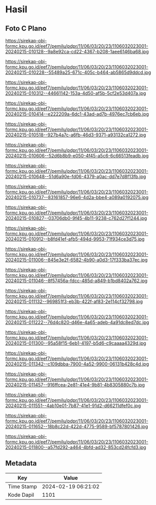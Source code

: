 # Hasil

## Foto C Plano

https://sirekap-obj-formc.kpu.go.id/eef7/pemilu/pdpr/11/06/03/20/23/1106032023001-20240215-010128--9a8e92ca-cd22-4367-b208-1aee6146ba68.jpg

https://sirekap-obj-formc.kpu.go.id/eef7/pemilu/pdpr/11/06/03/20/23/1106032023001-20240215-010228--55489a25-671c-405c-b464-ab5865d9ddcd.jpg

https://sirekap-obj-formc.kpu.go.id/eef7/pemilu/pdpr/11/06/03/20/23/1106032023001-20240215-010312--44661142-153a-4d50-af5b-5cf2e53d407a.jpg

https://sirekap-obj-formc.kpu.go.id/eef7/pemilu/pdpr/11/06/03/20/23/1106032023001-20240215-010414--e222209a-6dc1-43ad-ad7b-4976ec7cb6eb.jpg

https://sirekap-obj-formc.kpu.go.id/eef7/pemilu/pdpr/11/06/03/20/23/1106032023001-20240215-010518--927b4a7c-a6fb-46d3-9371-a93132ca1272.jpg

https://sirekap-obj-formc.kpu.go.id/eef7/pemilu/pdpr/11/06/03/20/23/1106032023001-20240215-010606--52d6b8b9-e050-4f45-a5c6-6c66513feadb.jpg

https://sirekap-obj-formc.kpu.go.id/eef7/pemilu/pdpr/11/06/03/20/23/1106032023001-20240215-010648--51d6a90e-fd06-4379-a0ac-dd7e7d8f13fb.jpg

https://sirekap-obj-formc.kpu.go.id/eef7/pemilu/pdpr/11/06/03/20/23/1106032023001-20240215-010737--83161857-96e6-4d2a-bbe4-a089a0192075.jpg

https://sirekap-obj-formc.kpu.go.id/eef7/pemilu/pdpr/11/06/03/20/23/1106032023001-20240215-010827--03706db0-9f45-4b11-9238-c762d27f1244.jpg

https://sirekap-obj-formc.kpu.go.id/eef7/pemilu/pdpr/11/06/03/20/23/1106032023001-20240215-010912--b8fd41ef-afb5-494d-9953-71f934ce3d75.jpg

https://sirekap-obj-formc.kpu.go.id/eef7/pemilu/pdpr/11/06/03/20/23/1106032023001-20240215-011006--845e3e2f-6582-4b90-a0d3-17f333ba37ec.jpg

https://sirekap-obj-formc.kpu.go.id/eef7/pemilu/pdpr/11/06/03/20/23/1106032023001-20240215-011046--8f57456a-fdcc-485d-a849-b1bd8402a762.jpg

https://sirekap-obj-formc.kpu.go.id/eef7/pemilu/pdpr/11/06/03/20/23/1106032023001-20240215-011132--969851f3-eb3b-422f-af83-2e114cf32798.jpg

https://sirekap-obj-formc.kpu.go.id/eef7/pemilu/pdpr/11/06/03/20/23/1106032023001-20240215-011222--76d4c820-d46e-4a65-adeb-4a91dc8ed7dc.jpg

https://sirekap-obj-formc.kpu.go.id/eef7/pemilu/pdpr/11/06/03/20/23/1106032023001-20240215-011300--95a58f15-6eb1-4197-b5d6-c9caaaa4329d.jpg

https://sirekap-obj-formc.kpu.go.id/eef7/pemilu/pdpr/11/06/03/20/23/1106032023001-20240215-011342--c109dbba-7900-4a52-9900-06131b428c4d.jpg

https://sirekap-obj-formc.kpu.go.id/eef7/pemilu/pdpr/11/06/03/20/23/1106032023001-20240215-011457--916ffcea-2e81-41e4-9b81-4b8305880c7b.jpg

https://sirekap-obj-formc.kpu.go.id/eef7/pemilu/pdpr/11/06/03/20/23/1106032023001-20240215-011551--4ab10e01-7b87-41e1-91d2-d66211dfef0c.jpg

https://sirekap-obj-formc.kpu.go.id/eef7/pemilu/pdpr/11/06/03/20/23/1106032023001-20240215-011652--18b8c22d-422d-4775-9589-bf5787801426.jpg

https://sirekap-obj-formc.kpu.go.id/eef7/pemilu/pdpr/11/06/03/20/23/1106032023001-20240215-011800--a57fd292-a464-4bfd-ad32-853cd24fcfd3.jpg


## Metadata

| Key        | Value               |
| ---------- | ------------------- |
| Time Stamp | 2024-02-19 06:21:02 |
| Kode Dapil | 1101                |



